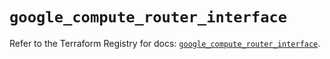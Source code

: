 # `google_compute_router_interface`

Refer to the Terraform Registry for docs: [`google_compute_router_interface`](https://registry.terraform.io/providers/hashicorp/google/6.47.0/docs/resources/compute_router_interface).
